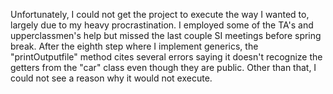 Unfortunately, I could not get the project to execute the way I wanted to, largely due to my heavy procrastination. I 
employed some of the TA's and upperclassmen's help but missed the last couple SI meetings before spring break. After the eighth 
step where I implement generics, the "printOutputfile" method cites several errors saying it doesn't recognize the getters from the
"car" class even though they are public. Other than that, I could not see a reason why it would not execute. 
